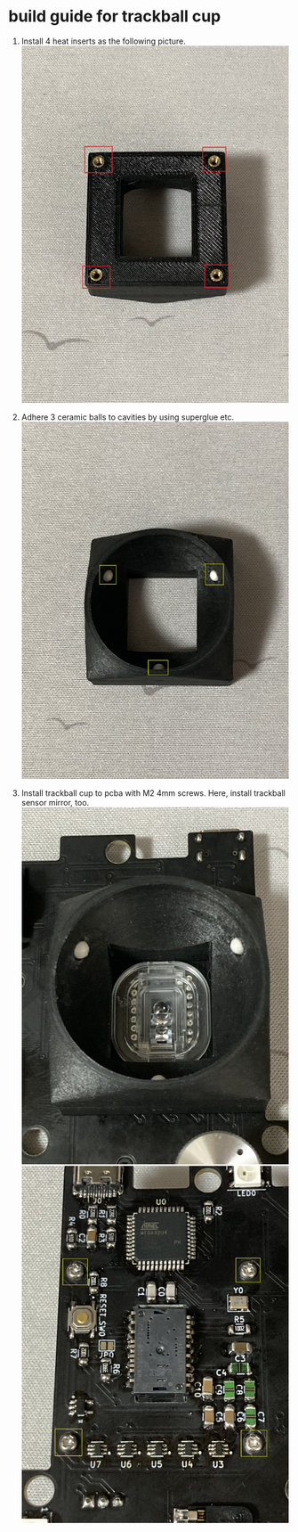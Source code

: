 # build guide for trackball cup
1. Install 4 heat inserts as the following picture.
    ![trackball-cup-01](https://github.com/bbrfkr/dynamis-keyboard/blob/images/images/trackball-cup-01.jpg?raw=true)

2. Adhere 3 ceramic balls to cavities by using superglue etc.
    ![trackball-cup-02](https://github.com/bbrfkr/dynamis-keyboard/blob/images/images/trackball-cup-02.jpg?raw=true)

3. Install trackball cup to pcba with M2 4mm screws. Here, install trackball sensor mirror, too.
    ![trackball-cup-03](https://github.com/bbrfkr/dynamis-keyboard/blob/images/images/trackball-cup-03.jpg?raw=true)
    ![trackball-cup-04](https://github.com/bbrfkr/dynamis-keyboard/blob/images/images/trackball-cup-04.jpg?raw=true)
